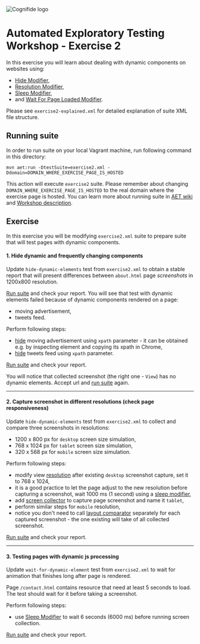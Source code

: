 ![Cognifide logo](http://cognifide.github.io/images/cognifide-logo.png)

# Automated Exploratory Testing Workshop - Exercise 2

In this exercise you will learn about dealing with dynamic components on websites using:

* [Hide Modifier](https://github.com/Cognifide/aet/wiki/HideModifier),
* [Resolution Modifier](https://github.com/Cognifide/aet/wiki/ResolutionModifier),
* [Sleep Modifier](https://github.com/Cognifide/aet/wiki/SleepModifier),
* and [Wait For Page Loaded Modifier](https://github.com/Cognifide/aet/wiki/WaitForPageLoadedModifier).

Please see `exercise2-explained.xml` for detailed explanation of suite XML file structure.

## Running suite
In order to run suite on your local Vagrant machine, run following command in this directory:

`mvn aet:run -DtestSuite=exercise2.xml -Ddomain=DOMAIN_WHERE_EXERCISE_PAGE_IS_HOSTED`

This action will execute `exercise2` suite. 
Please remember about changing `DOMAIN_WHERE_EXERCISE_PAGE_IS_HOSTED` to the real domain where the exercise page is hosted.
You can learn more about running suite in [AET wiki](https://github.com/Cognifide/aet/wiki/RunningSuite) and [Workshop description](/aet-workshop#running-suite).

## Exercise
In this exercise you will be modifying `exercise2.xml` suite to prepare suite that will test pages with dynamic components.

#### 1. Hide dynamic and frequently changing components
Update `hide-dynamic-elements` test from `exercise2.xml` to obtain a stable report that will present differences between `about.html` page *screenshots* in 1200x800 resolution.

[Run suite](#running-suite) and check your report. You will see that test with dynamic elements failed because of dynamic components rendered on a page:

* moving advertisement,
* tweets feed.

Perform following steps:
   * [hide](https://github.com/Cognifide/aet/wiki/HideModifier) moving advertisement using `xpath` parameter - it can be obtained e.g. by inspecting element and copying its xpath in Chrome,
   * [hide](https://github.com/Cognifide/aet/wiki/HideModifier) tweets feed using `xpath` parameter.

[Run suite](#running-suite) and check your report.

You will notice that collected screenshot (the right one - `View`) has no dynamic elements. Accept url and [run suite](#running-suite) again.

------

#### 2. Capture screenshot in different resolutions (check page responsiveness)
Update `hide-dynamic-elements` test from `exercise2.xml` to collect and compare three screenshots in resolutions:

* 1200 x 800 px for `desktop` screen size simulation,
* 768 x 1024 px for `tablet` screen size simulation,
* 320 x 568 px for `mobile` screen size simulation.

Perform following steps:
   * modify view [resolution](https://github.com/Cognifide/aet/wiki/ResolutionModifier) after existing `desktop` screenshot capture, set it to 768 x 1024,
   * it is a good practice to let the page adjust to the new resolution before capturing a screenshot, wait 1000 ms (1 second) using a [sleep modifier](https://github.com/Cognifide/aet/wiki/SleepModifier),
   * add [screen collector](https://github.com/Cognifide/aet/wiki/ScreenCollector) to capture page screenshot and name it `tablet`,
   * perform similar steps for `mobile` resolution,
   * notice you don't need to call [layout comparator](https://github.com/Cognifide/aet/wiki/LayoutComparator) separately for each captured screenshot - the one existing will take of all collected screenshot.
   
[Run suite](#running-suite) and check your report.

------

#### 3. Testing pages with dynamic js processing
Update `wait-for-dynamic-element` test from `exercise2.xml` to wait for animation that finishes long after page is rendered.

Page `/contact.html` contains resource that need at least 5 seconds to load. The test should wait for it before taking a screenshot.

Perform following steps:
   * use [Sleep Modifier](https://github.com/Cognifide/aet/wiki/SleepModifier) to wait 6 seconds (6000 ms) before running screen collection.
   
[Run suite](#running-suite) and check your report.